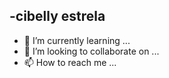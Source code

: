 -cibelly estrela
- 
- 🌱 I’m currently learning ...
- 💞️ I’m looking to collaborate on ...
- 📫 How to reach me ...

<!---
C183lly/C183lly is a ✨ special ✨ repository because its `README.md` (this file) appears on your GitHub profile.
You can click the Preview link to take a look at your changes.
--->
